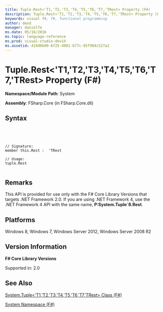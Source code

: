 ```yaml
---
title: Tuple.Rest<'T1,'T2,'T3,'T4,'T5,'T6,'T7,'TRest> Property (F#)
description: Tuple.Rest<'T1,'T2,'T3,'T4,'T5,'T6,'T7,'TRest> Property (F#)
keywords: visual f#, f#, functional programming
author: dend
manager: danielfe
ms.date: 05/16/2016
ms.topic: language-reference
ms.prod: visual-studio-dev14
ms.assetid: 419d0b09-6f25-4981-b77c-05f984c527a2 
---
```


# Tuple.Rest<'T1,'T2,'T3,'T4,'T5,'T6,'T7,'TRest> Property (F#)

**Namespace/Module Path**: System

**Assembly**: FSharp.Core (in FSharp.Core.dll)


## Syntax



```




// Signature:
member this.Rest :  'TRest

// Usage:
tuple.Rest


```





## Remarks
This API is provided for use only with the F# Core Library Versions that targets .NET Framework 2.0. If you are using .NET Framework 4, use the .NET Framework 4 API with the same name, **P:System.Tuple&#96;8.Rest**.


## Platforms
Windows 8, Windows 7, Windows Server 2012, Windows Server 2008 R2


## Version Information
**F# Core Library Versions**

Supported in: 2.0




## See Also
[System.Tuple&#60;'T1,'T2,'T3,'T4,'T5,'T6,'T7,'TRest&#62; Class &#40;F&#35;&#41;](System.Tuple%5B%27T1%2C%27T2%2C%27T3%2C%27T4%2C%27T5%2C%27T6%2C%27T7%2C%27TRest%5D-Class-%5BFSharp%5D.md)

[System Namespace &#40;F&#35;&#41;](System-Namespace-%5BFSharp%5D.md)

